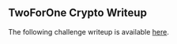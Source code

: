 ## TwoForOne Crypto Writeup

The following challenge writeup is available [here](https://github.com/Hackplayers/hackthebox-writeups/blob/master/challenges/crypto/TwoForOne/d4rkc0nd0r-TwoForOne.pdf).
